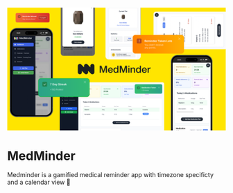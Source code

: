 ![alt text](readme-header.png)

# MedMinder

Medminder is a gamified medical reminder app with timezone specificty and a calendar view 📆